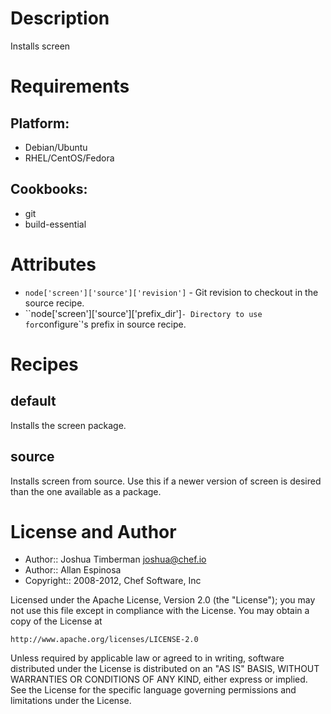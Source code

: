 Description
===========

Installs screen

Requirements
============

## Platform:

* Debian/Ubuntu
* RHEL/CentOS/Fedora

## Cookbooks:

* git
* build-essential

Attributes
==========

* `node['screen']['source']['revision']` - Git revision to checkout in
  the source recipe.
* ``node['screen']['source']['prefix_dir']` - Directory to use for
  `configure`'s prefix in source recipe.

Recipes
=======

## default

Installs the screen package.

## source

Installs screen from source. Use this if a newer version of screen is
desired than the one available as a package.

License and Author
==================

- Author:: Joshua Timberman <joshua@chef.io>
- Author:: Allan Espinosa
- Copyright:: 2008-2012, Chef Software, Inc

Licensed under the Apache License, Version 2.0 (the "License");
you may not use this file except in compliance with the License.
You may obtain a copy of the License at

    http://www.apache.org/licenses/LICENSE-2.0

Unless required by applicable law or agreed to in writing, software
distributed under the License is distributed on an "AS IS" BASIS,
WITHOUT WARRANTIES OR CONDITIONS OF ANY KIND, either express or implied.
See the License for the specific language governing permissions and
limitations under the License.
